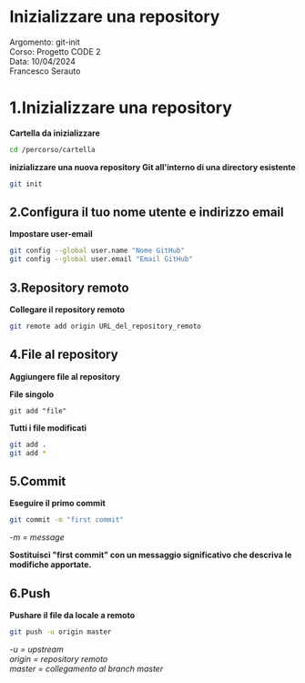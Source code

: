 
# Inizializzare una repository 
Argomento: git-init   
Corso: Progetto CODE 2   
Data: 10/04/2024  
Francesco Serauto  

# 1.Inizializzare una repository 

**Cartella da inizializzare**
``` bash
cd /percorso/cartella
   ```
   **inizializzare una nuova repository Git all'interno di una directory esistente**
   ``` bash
git init
   ```

## 2.Configura il tuo nome utente e indirizzo email

**Impostare user-email**
   ``` bash
   git config --global user.name "Nome GitHub"
   git config --global user.email "Email GitHub"
   ```
## 3.Repository remoto

**Collegare il repository remoto**

 ``` bash
git remote add origin URL_del_repository_remoto
   ```  

## 4.File al repository  

**Aggiungere file al repository**  

**File singolo**  
 ```   
git add "file"  
   ```  

**Tutti i file modificati**  

``` bash  
git add .  
git add * 
   ```  

## 5.Commit
**Eseguire il primo commit**

 ``` bash
git commit -m "first commit"


   ```
   *-m = message*  

   **Sostituisci "first commit" con un messaggio significativo che descriva le modifiche apportate.**  
  
## 6.Push
**Pushare il file da locale a remoto**

 ``` bash
git push -u origin master

   ```
   *-u = upstream*  
   *origin = repository remoto*  
   *master = collegamento al branch master*  